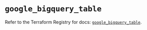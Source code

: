 # `google_bigquery_table`

Refer to the Terraform Registry for docs: [`google_bigquery_table`](https://registry.terraform.io/providers/hashicorp/google/5.26.0/docs/resources/bigquery_table).

